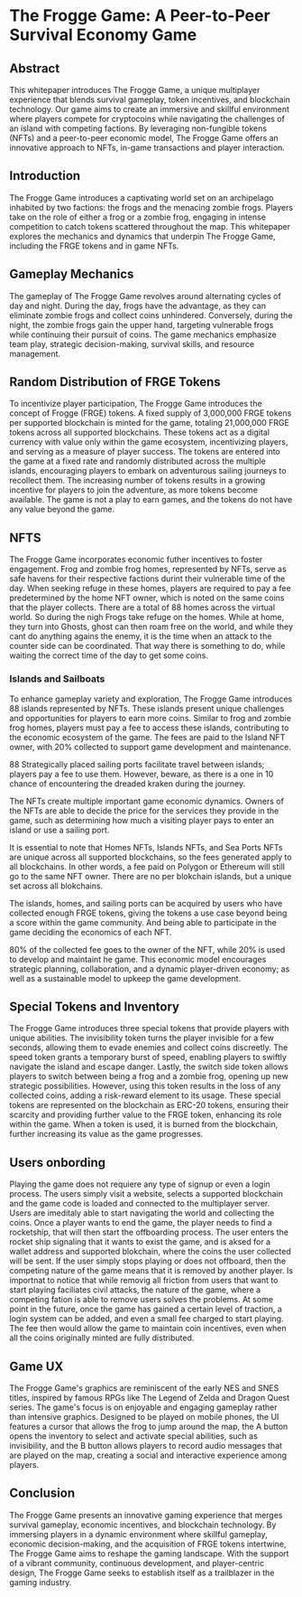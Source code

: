 # The Frogge Game: A Peer-to-Peer Survival Economy Game

## Abstract
This whitepaper introduces The Frogge Game, a unique multiplayer experience that blends survival gameplay, token incentives, and blockchain technology. Our game aims to create an immersive and skillful environment where players compete for cryptocoins while navigating the challenges of an island with competing factions. By leveraging non-fungible tokens (NFTs) and a peer-to-peer economic model, The Frogge Game offers an innovative approach to NFTs, in-game transactions and player interaction.

## Introduction
The Frogge Game introduces a captivating world set on an archipelago inhabited by two factions: the frogs and the menacing zombie frogs. Players take on the role of either a frog or a zombie frog, engaging in intense competition to catch tokens scattered throughout the map. This whitepaper explores the mechanics and dynamics that underpin The Frogge Game, including the FRGE tokens and in game NFTs.

## Gameplay Mechanics
The gameplay of The Frogge Game revolves around alternating cycles of day and night. During the day, frogs have the advantage, as they can eliminate zombie frogs and collect coins unhindered. Conversely, during the night, the zombie frogs gain the upper hand, targeting vulnerable frogs while continuing their pursuit of coins. The game mechanics emphasize team play, strategic decision-making, survival skills, and resource management.

## Random Distribution of FRGE Tokens
To incentivize player participation, The Frogge Game introduces the concept of Frogge (FRGE) tokens. A fixed supply of 3,000,000 FRGE tokens per supported blockchain is minted for the game, totaling 21,000,000 FRGE tokens across all supported blockchains. These tokens act as a digital currency with value only within the game ecosystem, incentivizing players, and serving as a measure of player success. The tokens are entered into the game at a fixed rate and randomly distributed across the multiple islands, encouraging players to embark on adventurous sailing journeys to recollect them. The increasing number of tokens results in a growing incentive for players to join the adventure, as more tokens become available. The game is not a play to earn games, and the tokens do not have any value beyond the game.

## NFTS
The Frogge Game incorporates economic futher incentives to foster engagement. Frog and zombie frog homes, represented by NFTs, serve as safe havens for their respective factions durint their vulnerable time of the day. When seeking refuge in these homes, players are required to pay a fee predetermined by the home NFT owner, which is noted on the same coins that the player collects.  There are a total of 88 homes across the virtual world. So during the nigh Frogs take refuge on the homes. While at home, they turn into Ghosts, ghost can then roam free on the world, and while they cant do anything agains the enemy, it is the time when an attack to the counter side can be coordinated. That way there is something to do, while waiting the correct time of the day to get some coins.

### Islands and Sailboats
To enhance gameplay variety and exploration, The Frogge Game introduces 88 islands represented by NFTs. These islands present unique challenges and opportunities for players to earn more coins. Similar to frog and zombie frog homes, players must pay a fee to access these islands, contributing to the economic ecosystem of the game. The fees are paid to the Island NFT owner, with 20% collected to support game development and maintenance. 

88 Strategically placed sailing ports facilitate travel between islands; players pay a fee to use them.  However, beware, as there is a one in 10 chance of encountering the dreaded kraken during the journey.

The NFTs create multiple important game economic dynamics. Owners of the NFTs are able to decide the price for the services they provide in the game, such as determining how much a visiting player pays to enter an island or use a sailing port.

It is essential to note that Homes NFTs, Islands NFTs, and Sea Ports NFTs are unique across all supported blockchains, so the fees generated apply to all blockchains. In other words, a fee paid on Polygon or Ethereum will still go to the same NFT owner. There are no per blokchain islands, but a unique set across all blokchains. 

The islands, homes, and sailing ports can be acquired by users who have collected enough FRGE tokens, giving the tokens a use case beyond being a score within the game community. And being able to participate in the game deciding the economics of each NFT.

80% of the collected fee goes to the owner of the NFT, while 20% is used to develop and maintaint he game. This economic model encourages strategic planning, collaboration, and a dynamic player-driven economy; as well as a sustainable model to upkeep the game development.

## Special Tokens and Inventory
The Frogge Game introduces three special tokens that provide players with unique abilities. The invisibility token turns the player invisible for a few seconds, allowing them to evade enemies and collect coins discreetly. The speed token grants a temporary burst of speed, enabling players to swiftly navigate the island and escape danger. Lastly, the switch side token allows players to switch between being a frog and a zombie frog, opening up new strategic possibilities. However, using this token results in the loss of any collected coins, adding a risk-reward element to its usage. These special tokens are represented on the blockchain as ERC-20 tokens, ensuring their scarcity and providing further value to the FRGE token, enhancing its role within the game. When a token is used, it is burned from the blockchain, further increasing its value as the game progresses.

## Users onbording
Playing the game does not requiere any type of signup or even a login process. The users simply visit a website, selects a supported blockchain and the game code is loaded and connected to the multiplayer server.  Users are imeditaly able to start navigating the world and collecting the coins. Once a player wants to end the game, the player needs to find a rocketship, that will then start the offboarding process. The user enters the rocket ship signaling that it wants to exist the game, and is aksed for a wallet address and supported blokchain, where the coins the user collected will be sent.  If the user simply stops playing or does not offboard, then the competing nature of the game means that it is removed by another player. Is importnat to notice that while removig all friction from users that want to start playing faciliates civil attacks, the nature of the game, where a competing fation is able to remove users solves the problems. At some point in the future, once the game has gained a certain level of traction, a login system can be added, and even a small fee charged to start playing. The fee then would allow the game to maintain coin incentives, even when all the coins originally minted are fully distributed. 

## Game UX
The Frogge Game's graphics are reminiscent of the early NES and SNES titles, inspired by famous RPGs like The Legend of Zelda and Dragon Quest series. The game's focus is on enjoyable and engaging gameplay rather than intensive graphics. Designed to be played on mobile phones, the UI features a cursor that allows the frog to jump around the map, the A button opens the inventory to select and activate special abilities, such as invisibility, and the B button allows players to record audio messages that are played on the map, creating a social and interactive experience among players.


## Conclusion
The Frogge Game presents an innovative gaming experience that merges survival gameplay, economic incentives, and blockchain technology. By immersing players in a dynamic environment where skillful gameplay, economic decision-making, and the acquisition of FRGE tokens intertwine, The Frogge Game aims to reshape the gaming landscape. With the support of a vibrant community, continuous development, and player-centric design, The Frogge Game seeks to establish itself as a trailblazer in the gaming industry.
